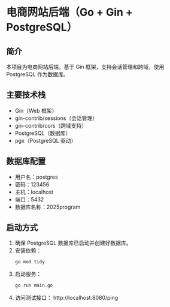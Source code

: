 # 电商网站后端（Go + Gin + PostgreSQL）

## 简介
本项目为电商网站后端，基于 Gin 框架，支持会话管理和跨域，使用 PostgreSQL 作为数据库。

## 主要技术栈
- Gin（Web 框架）
- gin-contrib/sessions（会话管理）
- gin-contrib/cors（跨域支持）
- PostgreSQL（数据库）
- pgx（PostgreSQL 驱动）

## 数据库配置
- 用户名：postgres
- 密码：123456
- 主机：localhost
- 端口：5432
- 数据库名称：2025program

## 启动方式
1. 确保 PostgreSQL 数据库已启动并创建好数据库。
2. 安装依赖：
   ```sh
   go mod tidy
   ```
3. 启动服务：
   ```sh
   go run main.go
   ```
4. 访问测试接口：
   http://localhost:8080/ping